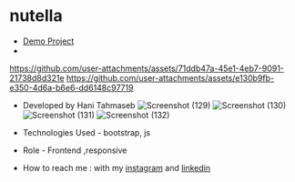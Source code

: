 # nutella

- [Demo Project](https://haniehtahmaseb.github.io/nutella/)
- 
https://github.com/user-attachments/assets/71ddb47a-45e1-4eb7-9091-21738d8d321e
https://github.com/user-attachments/assets/e130b9fb-e350-4d6a-b6e6-dd6148c97719

- Developed by Hani Tahmaseb
![Screenshot (129)](https://github.com/user-attachments/assets/d2b78222-78a6-4369-a42c-92e9b9ac465b)
![Screenshot (130)](https://github.com/user-attachments/assets/4e2941aa-e3ca-4a7b-bfa0-c603a80afa43)
![Screenshot (131)](https://github.com/user-attachments/assets/63515ae7-67bc-484f-a1b2-4ca306cc9d3a)
![Screenshot (132)](https://github.com/user-attachments/assets/9ca47510-f8d9-44b2-96b3-e30c1c0b7e74)
- Technologies Used - bootstrap, js

- Role - Frontend ,responsive

- How to reach me : with my [instagram](https://instagram.com/haniehtahmaseb) and [linkedin](https://linkedin.com/in/hani-tahmaseb-a52212212)
